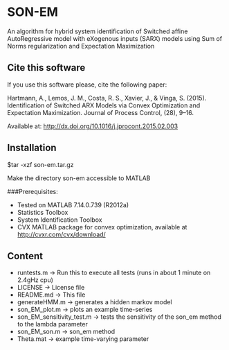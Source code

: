 SON-EM 
==============

An algorithm for hybrid system identification of Switched affine AutoRegressive model with eXogenous inputs (SARX) models using Sum of Norms regularization and Expectation Maximization 


Cite this software
--------------

If you use this software please, cite the following paper:

Hartmann, A., Lemos, J. M., Costa, R. S., Xavier, J., & Vinga, S. (2015). Identification of Switched ARX Models via Convex Optimization and Expectation Maximization. Journal of Process Control, (28), 9–16.

Available at: http://dx.doi.org/10.1016/j.jprocont.2015.02.003

Installation
--------------

$tar -xzf son-em.tar.gz

Make the directory son-em accessible to MATLAB

###Prerequisites:
- Tested on MATLAB 7.14.0.739 (R2012a)
- Statistics Toolbox
- System Identification Toolbox
- CVX MATLAB package for convex optimization, available at http://cvxr.com/cvx/download/

Content
--------------

- runtests.m                    -> Run this to execute all tests (runs in about 1 minute on 2.4gHz cpu)
- LICENSE                       -> License file
- README.md                     -> This file
- generateHMM.m                 -> generates a hidden markov model
- son\_EM\_plot.m               -> plots an example time-series
- son\_EM\_sensitivity\_test.m  -> tests the sensitivity of the son\_em method to the lambda parameter
- son\_EM\_son.m                -> son\_em method
- Theta.mat                     -> example time-varying parameter

